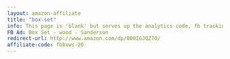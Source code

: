 ```yaml
---
layout: amazon-affiliate
title: "box-set"
info: This page is 'blank' but serves up the analytics code, fb tracking pixel, and amazon affiliate link before forwarding to Amazon.
FB Ad: Box Set - wood - Sanderson
redirect-url: http://www.amazon.com/dp/B00IGJQZ7O/
affiliate-code: fbbxws-20
---
```

